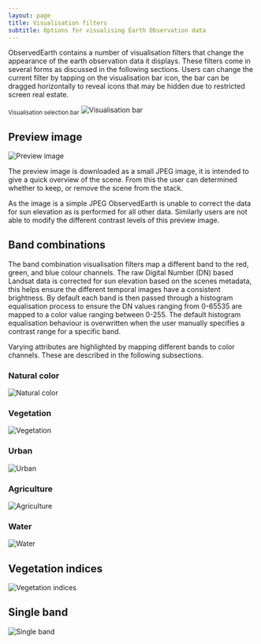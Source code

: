 ```yaml
---
layout: page
title: Visualisation filters
subtitle: Options for visualising Earth Observation data
---
```


ObservedEarth contains a number of visualisation filters that change the appearance of the earth observation data it displays. These filters come in several forms as discussed in the following sections. Users can change the current filter by tapping on the visualisation bar icon, the bar can be dragged horizontally to reveal icons that may be hidden due to restricted screen real estate.

<sub>Visualisation selection bar</sub>
![Visualisation bar](../img/visualisation_bar.png)

## Preview image
![Preview image](../img/visualisation_previewimage.png)

The preview image is downloaded as a small JPEG image, it is intended to give a quick overview of the scene. From this the user can determined whether to keep, or remove the scene from the stack.

As the image is a simple JPEG ObservedEarth is unable to correct the data for sun elevation as is performed for all other data. Similarly users are not able to modify the different contrast levels of this preview image.


## Band combinations
The band combination visualisation filters map a different band to the red, green, and blue colour channels. The raw Digital Number (DN) based Landsat data is corrected for sun elevation based on the scenes metadata, this helps ensure the different temporal images have a consistent brightness. By default each band is then passed through a histogram equalisation process to ensure the DN values ranging from 0-65535 are mapped to a color value ranging between 0-255. The default histogram equalisation behaviour is overwritten when the user manually specifies a contrast range for a specific band.

Varying attributes are highlighted by mapping different bands to color channels. These are described in the following subsections.

### Natural color
![Natural color](../img/visualisation_naturalcolor.png)


### Vegetation
![Vegetation](../img/visualisation_vegetation.png)


### Urban
![Urban](../img/visualisation_urban.png)


### Agriculture
![Agriculture](../img/visualisation_agriculture.png)


### Water
![Water](../img/visualisation_water.png)


## Vegetation indices
![Vegetation indices](../img/visualisation_vegetationindices.png)


## Single band
![Single band](../img/visualisation_singleband.png)

